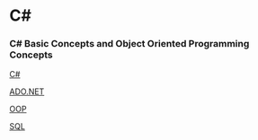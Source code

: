 # C#

### C# Basic Concepts and Object Oriented Programming Concepts

[C#](https://github.com/KIRANKUMAR7296/CSharp/blob/main/C%23.md)

[ADO.NET]()

[OOP]()

[SQL]()


